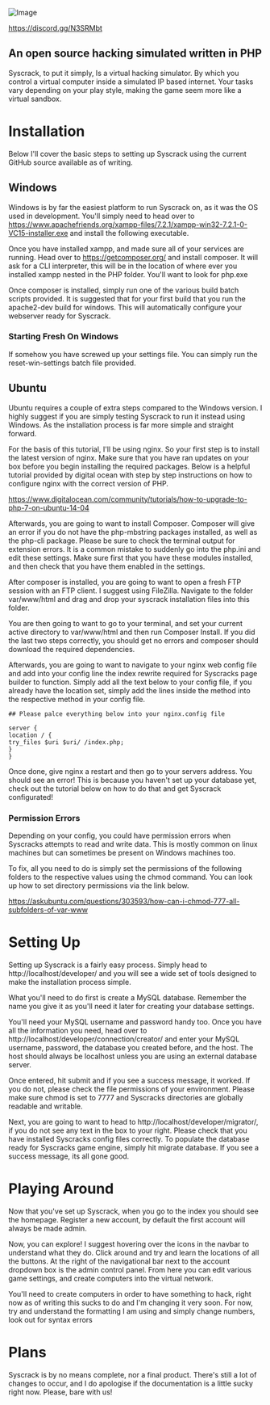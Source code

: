 ![Image](https://i.imgur.com/9HssB8T.png)

https://discord.gg/N3SRMbt

 ## An open source hacking simulated written in PHP
 
 Syscrack, to put it simply, Is a virtual hacking simulator. By which you control a virtual computer inside a simulated IP based internet. Your tasks vary depending on your play style, making the game seem more like a virtual sandbox.
 
 Installation
 ===========
 
 Below I'll cover the basic steps to setting up Syscrack using the current GitHub source available as of writing.
 
 ## Windows
 
 Windows is by far the easiest platform to run Syscrack on, as it was the OS used in development. You'll simply need to head over to https://www.apachefriends.org/xampp-files/7.2.1/xampp-win32-7.2.1-0-VC15-installer.exe and install the following executable.
 
 Once you have installed xampp, and made sure all of your services are running. Head over to https://getcomposer.org/ and install composer. It will ask for a CLI interpreter, this will be in the location of where ever you installed xampp nested in the PHP folder. You'll want to look for php.exe
 
 Once composer is installed, simply run one of the various build batch scripts provided. It is suggested that for your first build that you run the apache2-dev build for windows. This will automatically configure your webserver ready for Syscrack.
 
 ### Starting Fresh On Windows
 
 If somehow you have screwed up your settings file. You can simply run the reset-win-settings batch file provided.
 
 ## Ubuntu
 
 Ubuntu requires a couple of extra steps compared to the Windows version. I highly suggest if you are simply testing Syscrack to run it instead using Windows. As the installation process is far more simple and straight forward.
 
 For the basis of this tutorial, I'll be using nginx. So your first step is to install the latest version of nginx. Make sure that you have ran updates on your box before you begin installing the required packages. Below is a helpful tutorial provided by digital ocean with step by step instructions on how to configure nginx with the correct version of PHP.
 
 https://www.digitalocean.com/community/tutorials/how-to-upgrade-to-php-7-on-ubuntu-14-04
 
 Afterwards, you are going to want to install Composer. Composer will give an error if you do not have the php-mbstring packages installed, as well as the php-cli package. Please be sure to check the terminal output for extension errors. It is a common mistake to suddenly go into the php.ini and edit these settings. Make sure first that you have these modules installed, and then check that you have them enabled in the settings.
 
 After composer is installed, you are going to want to open a fresh FTP session with an FTP client. I suggest using FileZilla. Navigate to the folder var/www/html and drag and drop your syscrack installation files into this folder.
 
 You are then going to want to go to your terminal, and set your current active directory to var/www/html and then run Composer Install. If you did the last two steps correctly, you should get no errors and composer should download the required dependencies. 
 
 Afterwards, you are going to want to navigate to your nginx web config file and add into your config line the index rewrite required for Syscracks page builder to function. Simply add all the text below to your config file, if you already have the location set, simply add the lines inside the method into the respective method in your config file.
 
 ```
 ## Please palce everything below into your nginx.config file
 
 server {
 location / {
 try_files $uri $uri/ /index.php;
 }
 }
 ```
 
 Once done, give nginx a restart and then go to your servers address. You should see an error! This is because you haven't set up your database yet, check out the tutorial below on how to do that and get Syscrack configurated!
 
 ### Permission Errors
 
 Depending on your config, you could have permission errors when Syscracks attempts to read and write data. This is mostly common on linux machines but can sometimes be present on Windows machines too.
 
 To fix, all you need to do is simply set the permissions of the following folders to the respective values using the chmod command. You can look up how to set directory permissions via the link below.
 
 https://askubuntu.com/questions/303593/how-can-i-chmod-777-all-subfolders-of-var-www
 
 Setting Up
 ===========
 
 Setting up Syscrack is a fairly easy process. Simply head to http://localhost/developer/ and you will see a wide set of tools designed to make the installation process simple.
 
 What you'll need to do first is create a MySQL database. Remember the name you give it as you'll need it later for creating your database settings.
 
 You'll need your MySQL username and password handy too. Once you have all the information you need, head over to http://localhost/developer/connection/creator/ and enter your MySQL username, password, the database you created before, and the host. The host should always be localhost unless you are using an external database server.
 
 Once entered, hit submit and if you see a success message, it worked. If you do not, please check the file permissions of your environment. Please make sure chmod is set to 7777 and Syscracks directories are globally readable and writable.
 
 Next, you are going to want to head to http://localhost/developer/migrator/, if you do not see any text in the box to your right. Please check that you have installed Syscracks config files correctly. To populate the database ready for Syscracks game engine, simply hit migrate database. If you see a success message, its all gone good.
 
 Playing Around
 ===========
 
 Now that you've set up Syscrack, when you go to the index you should see the homepage. Register a new account, by default the first account will always be made admin. 
 
 Now, you can explore! I suggest hovering over the icons in the navbar to understand what they do. Click around and try and learn the locations of all the buttons. At the right of the navigational bar next to the account dropdown box is the admin control panel. From here you can edit various game settings, and create computers into the virtual network.
 
 You'll need to create computers in order to have something to hack, right now as of writing this sucks to do and I'm changing it very soon. For now, try and understand the formatting I am using and simply change numbers, look out for syntax errors
 
 
 Plans
 ===========
 
 Syscrack is by no means complete, nor a final product. There's still a lot of changes to occur, and I do apologise if the documentation is a little sucky right now. Please, bare with us!
